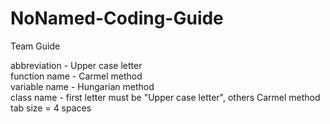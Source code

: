 # NoNamed-Coding-Guide
Team Guide

abbreviation - Upper case letter  
function name - Carmel method  
variable name - Hungarian method  
class name - first letter must be "Upper case letter", others Carmel method  
tab size = 4 spaces  
  
